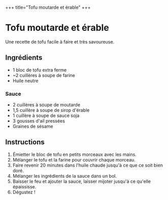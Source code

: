 +++
title="Tofu moutarde et érable"
+++

# Tofu moutarde et érable

Une recette de tofu facile à faire et très savoureuse.

## Ingrédients

- 1 bloc de tofu extra ferme
- ~2 cuillères à soupe de farine
- Huile neutre

### Sauce

- 2 cuillères à soupe de moutarde
- 1,5 cuillère à soupe de sirop d'érable
- 1 cuillère à soupe de sauce soja
- 3 gousses d'ail pressées
- Graines de sésame

## Instructions

1. Émietter le bloc de tofu en petits morceaux avec les mains.
2. Mélanger le tofu et la farine pour couvrir chaque morceau.
3. Faire revenir 20 minutes dans l'huile chaude jusqu'à ce que ce soit bien doré.
4. Mélanger les ingrédients de la sauce dans un bol.
5. Baisser le feu et ajouter la sauce, laisser mijoter jusqu'à ce qu'elle épaississe.
6. Dégustez !
